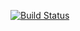 [![Build Status](https://travis-ci.org/VonFry/n-queen.svg?branch=master)](https://travis-ci.org/VonFry/n-queen)
